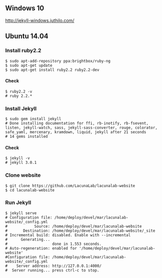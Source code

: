 ## Windows 10
http://jekyll-windows.juthilo.com/

## Ubuntu 14.04

### Install ruby2.2
```
$ sudo apt-add-repository ppa:brightbox/ruby-ng
$ sudo apt-get update
$ sudo apt-get install ruby2.2 ruby2.2-dev
```

#### Check
```
$ ruby2.2 -v
# ruby 2.2.*
```


### Install Jekyll
```
$ sudo gem install jekyll
# Done installing documentation for ffi, rb-inotify, rb-fsevent, listen, jekyll-watch, sass, jekyll-sass-converter, rouge, colorator, safe_yaml, mercenary, kramdown, liquid, jekyll after 21 seconds
# 14 gems installed
```

#### Check
```
$ jekyll -v
# jekyll 3.0.1
```

### Clone website
```
$ git clone https://github.com/LacunaLab/lacunalab-website
$ cd lacunalab-website
```

### Run Jekyll
```
$ jekyll serve
# Configuration file: /home/deploy/devel/mar/lacunalab-website/_config.yml
#            Source: /home/deploy/devel/mar/lacunalab-website
#       Destination: /home/deploy/devel/mar/lacunalab-website/_site
# Incremental build: disabled. Enable with --incremental
#      Generating...
#                    done in 1.553 seconds.
# Auto-regeneration: enabled for '/home/deploy/devel/mar/lacunalab-website'
#Configuration file: /home/deploy/devel/mar/lacunalab-website/_config.yml
#    Server address: http://127.0.0.1:4000/
#  Server running... press ctrl-c to stop.
```
